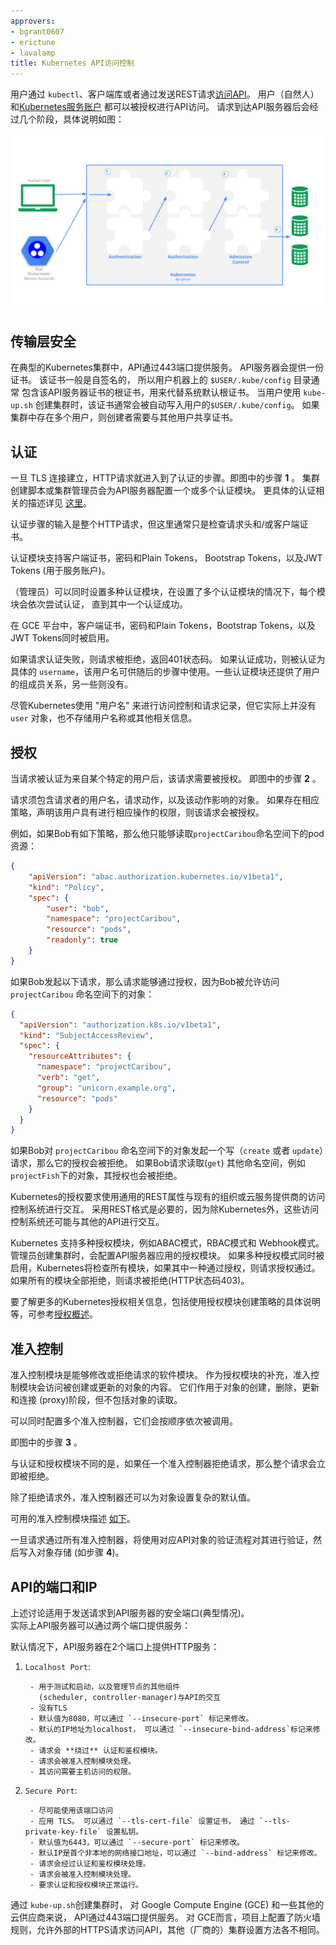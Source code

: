 ```yaml
---
approvers:
- bgrant0607
- erictune
- lavalamp
title: Kubernetes API访问控制
---
```


用户通过 `kubectl`、客户端库或者通过发送REST请求[访问API](/docs/user-guide/accessing-the-cluster)。 用户（自然人）和[Kubernetes服务账户](/docs/tasks/configure-pod-container/configure-service-account/) 都可以被授权进行API访问。
请求到达API服务器后会经过几个阶段，具体说明如图：

![Diagram of request handling steps for Kubernetes API request](/images/docs/admin/access-control-overview.svg)

## 传输层安全

在典型的Kubernetes集群中，API通过443端口提供服务。
API服务器会提供一份证书。 该证书一般是自签名的， 所以用户机器上的 `$USER/.kube/config` 目录通常
包含该API服务器证书的根证书，用来代替系统默认根证书。 当用户使用 `kube-up.sh` 创建集群时，该证书通常会被自动写入用户的`$USER/.kube/config`。  如果集群中存在多个用户，则创建者需要与其他用户共享证书。

## 认证

一旦 TLS 连接建立，HTTP请求就进入到了认证的步骤。即图中的步骤 **1** 。
集群创建脚本或集群管理员会为API服务器配置一个或多个认证模块。
更具体的认证相关的描述详见 [这里](/docs/reference/access-authn-authz/authentication/)。

认证步骤的输入是整个HTTP请求，但这里通常只是检查请求头和/或客户端证书。

认证模块支持客户端证书，密码和Plain Tokens，
Bootstrap Tokens，以及JWT Tokens (用于服务账户)。

（管理员）可以同时设置多种认证模块，在设置了多个认证模块的情况下，每个模块会依次尝试认证，
直到其中一个认证成功。

在 GCE 平台中，客户端证书，密码和Plain Tokens，Bootstrap Tokens，以及JWT Tokens同时被启用。

如果请求认证失败，则请求被拒绝，返回401状态码。
如果认证成功，则被认证为具体的 `username`，该用户名可供随后的步骤中使用。一些认证模块还提供了用户的组成员关系，另一些则没有。

尽管Kubernetes使用 "用户名" 来进行访问控制和请求记录，但它实际上并没有 `user` 对象，也不存储用户名称或其他相关信息。

## 授权

当请求被认证为来自某个特定的用户后，该请求需要被授权。 即图中的步骤 **2** 。

请求须包含请求者的用户名，请求动作，以及该动作影响的对象。 如果存在相应策略，声明该用户具有进行相应操作的权限，则该请求会被授权。

例如，如果Bob有如下策略，那么他只能够读取`projectCaribou`命名空间下的pod资源：

```json
{
    "apiVersion": "abac.authorization.kubernetes.io/v1beta1",
    "kind": "Policy",
    "spec": {
        "user": "bob",
        "namespace": "projectCaribou",
        "resource": "pods",
        "readonly": true
    }
}
```
如果Bob发起以下请求，那么请求能够通过授权，因为Bob被允许访问 `projectCaribou` 命名空间下的对象：

```json
{
  "apiVersion": "authorization.k8s.io/v1beta1",
  "kind": "SubjectAccessReview",
  "spec": {
    "resourceAttributes": {
      "namespace": "projectCaribou",
      "verb": "get",
      "group": "unicorn.example.org",
      "resource": "pods"
    }
  }
}
```
如果Bob对 `projectCaribou` 命名空间下的对象发起一个写（`create` 或者 `update`）请求，那么它的授权会被拒绝。 如果Bob请求读取(`get`) 其他命名空间，例如 `projectFish`下的对象，其授权也会被拒绝。 

Kubernetes的授权要求使用通用的REST属性与现有的组织或云服务提供商的访问控制系统进行交互。 采用REST格式是必要的，因为除Kubernetes外，这些访问控制系统还可能与其他的API进行交互。

Kubernetes 支持多种授权模块，例如ABAC模式，RBAC模式和 Webhook模式。 管理员创建集群时，会配置API服务器应用的授权模块。 如果多种授权模式同时被启用，Kubernetes将检查所有模块，如果其中一种通过授权，则请求授权通过。 如果所有的模块全部拒绝，则请求被拒绝(HTTP状态码403)。

要了解更多的Kubernetes授权相关信息，包括使用授权模块创建策略的具体说明等，可参考[授权概述](/docs/admin/authorization)。


## 准入控制

准入控制模块是能够修改或拒绝请求的软件模块。
作为授权模块的补充，准入控制模块会访问被创建或更新的对象的内容。
它们作用于对象的创建，删除，更新和连接 (proxy)阶段，但不包括对象的读取。

可以同时配置多个准入控制器，它们会按顺序依次被调用。

即图中的步骤 **3** 。

与认证和授权模块不同的是，如果任一个准入控制器拒绝请求，那么整个请求会立即被拒绝。

除了拒绝请求外，准入控制器还可以为对象设置复杂的默认值。

可用的准入控制模块描述 [如下](/docs/admin/admission-controllers/)。

一旦请求通过所有准入控制器，将使用对应API对象的验证流程对其进行验证，然后写入对象存储 (如步骤 **4**)。


## API的端口和IP

上述讨论适用于发送请求到API服务器的安全端口(典型情况)。  
实际上API服务器可以通过两个端口提供服务：

默认情况下，API服务器在2个端口上提供HTTP服务：

  1. `Localhost Port`:

          - 用于测试和启动，以及管理节点的其他组件
            (scheduler, controller-manager)与API的交互
          - 没有TLS
          - 默认值为8080，可以通过 `--insecure-port` 标记来修改。
          - 默认的IP地址为localhost， 可以通过 `--insecure-bind-address`标记来修改。
          - 请求会 **绕过** 认证和鉴权模块。
          - 请求会被准入控制模块处理。
          - 其访问需要主机访问的权限。

  2. `Secure Port`:

          - 尽可能使用该端口访问
          - 应用 TLS。 可以通过 `--tls-cert-file` 设置证书， 通过 `--tls-private-key-file` 设置私钥。
          - 默认值为6443，可以通过 `--secure-port` 标记来修改。
          - 默认IP是首个非本地的网络接口地址，可以通过 `--bind-address` 标记来修改。
          - 请求会经过认证和鉴权模块处理。
          - 请求会被准入控制模块处理。
          - 要求认证和授权模块正常运行。

通过 `kube-up.sh`创建集群时， 对 Google Compute Engine (GCE)
和一些其他的云供应商来说， API通过443端口提供服务。 对
GCE而言，项目上配置了防火墙规则，允许外部的HTTPS请求访问API，其他（厂商的）集群设置方法各不相同。
